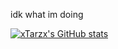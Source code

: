 idk what im doing

[![xTarzx's GitHub stats](https://github-readme-stats.vercel.app/api?username=xTarzx)](https://github.com/anuraghazra/github-readme-stats)
